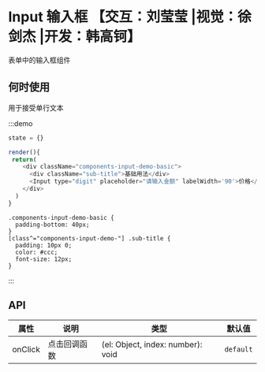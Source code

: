 # Input 输入框 【交互：刘莹莹 |视觉：徐剑杰 |开发：韩高钶】

表单中的输入框组件

## 何时使用

用于接受单行文本

:::demo

```js
state = {}

render(){
 return(
    <div className="components-input-demo-basic">
      <div className="sub-title">基础用法</div>
      <Input type="digit" placeholder="请输入金额" labelWidth='90'>价格</Input>
    </div>
  )
}
```

```less
.components-input-demo-basic {
  padding-bottom: 40px;
}
[class^="components-input-demo-"] .sub-title {
  padding: 10px 0;
  color: #ccc;
  font-size: 12px;
}
```

:::

## API

| 属性 | 说明         | 类型                                            | 默认值    |
| ---- | ------------ | ----------------------------------------------- | --------- |
| onClick | 点击回调函数 | (el: Object, index: number): void | `default` |